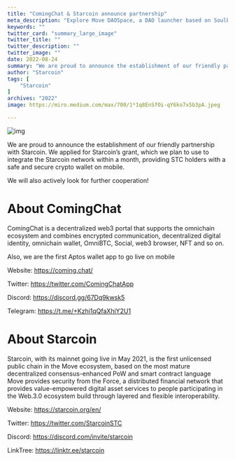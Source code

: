 ```yaml
---
title: "ComingChat & Starcoin announce partnership"
meta_description: "Explore Move DAOSpace, a DAO launcher based on Soulbound Tokens, advancing decentralized governance."
keywords: ""
twitter_card: "summary_large_image"
twitter_title: ""
twitter_description: ""
twitter_image: ""
date: 2022-08-24
summary: "We are proud to announce the establishment of our friendly partnership with Starcoin. We applied for Starcoin’s grant...."
author: "Starcoin"
tags: [
    "Starcoin"
]
archives: "2022"
image: https://miro.medium.com/max/700/1*1q8EnSfOi-qY6ko7x5b3pA.jpeg

---
```


![img](https://miro.medium.com/max/700/1*1q8EnSfOi-qY6ko7x5b3pA.jpeg)

We are proud to announce the establishment of our friendly partnership with Starcoin. We applied for Starcoin’s grant, which we plan to use to integrate the Starcoin network within a month, providing STC holders with a safe and secure crypto wallet on mobile.

We will also actively look for further cooperation!

# About ComingChat

ComingChat is a decentralized web3 portal that supports the omnichain ecosystem and combines encrypted communication, decentralized digital identity, omnichain wallet, OmniBTC, Social, web3 browser, NFT and so on.

Also, we are the first Aptos wallet app to go live on mobile

Website: <https://coming.chat/>

Twitter: <https://twitter.com/ComingChatApp>

Discord: <https://discord.gg/67Dq9kwsk5>

Telegram: <https://t.me/+Kzhi1qQfaXhiY2U1>

# **About Starcoin**

Starcoin, with its mainnet going live in May 2021, is the first unlicensed public chain in the Move ecosystem, based on the most mature decentralized consensus-enhanced PoW and smart contract language Move provides security from the Force, a distributed financial network that provides value-empowered digital asset services to people participating in the Web.3.0 ecosystem build through layered and flexible interoperability.

Website: <https://starcoin.org/en/>

Twitter: <https://twitter.com/StarcoinSTC>

Discord: <https://discord.com/invite/starcoin>

LinkTree: <https://linktr.ee/starcoin>